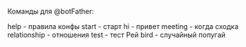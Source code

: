 Команды для @botFather:

help - правила конфы
start - старт
hi - привет
meeting - когда сходка
relationship - отношения
test - тест Рей
bird - случайный попугай

